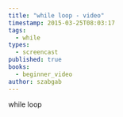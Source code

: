 ```yaml
---
title: "while loop - video"
timestamp: 2015-03-25T08:03:17
tags:
  - while
types:
  - screencast
published: true
books:
  - beginner_video
author: szabgab
---
```



while loop


<slidecast file="beginner-perl/while-loop" youtube="tSoKHHEBeCw" />

